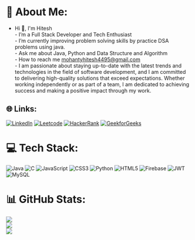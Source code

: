 # 💫 About Me:
- Hi 👋, I'm Hitesh<br>- I’m a Full Stack Developer and Tech Enthusiast <br>- I’m currently improving problem solving skills by practice DSA problems using java.<br>- Ask me about Java, Python and Data Structure and Algorithm <br>- How to reach me mohantyhitesh4495@gmail.com<br>-
I am passionate about staying up-to-date with the 
latest trends and technologies in the field of 
software development,
and I am committed to delivering high-quality solutions 
that exceed expectations. Whether working independently
or as part of a team, I am dedicated to achieving success 
and making a positive impact through my work.


## 🌐 Links:
[![LinkedIn](https://img.shields.io/badge/LinkedIn-%230077B5.svg?logo=linkedin&logoColor=white)](https://https://www.linkedin.com/in/hitesh-mohanty8/) [![Leetcode](https://img.shields.io/badge/Leetcode-000000?logo=Leetcode&logoColor=yellow)](https://leetcode.com/Mohanty_Hitesh_4495/)
[![HackerRank](https://img.shields.io/badge/HackerRank-000000?logo=HackerRank&logoColor=green)]([https://leetcode.com/a_srinibash](https://www.hackerrank.com/profile/mohantyhitesh441))
[![GeekforGeeks](https://img.shields.io/badge/GeekforGeeks-%220077B5?logo=GFG&logoColor=green)]([https://leetcode.com/a_srinibash](https://auth.geeksforgeeks.org/user/mohantyhikjst))

# 💻 Tech Stack:
![Java](https://img.shields.io/badge/java-%23ED8B00.svg?style=flat-square&logo=java&logoColor=white) ![C](https://img.shields.io/badge/c-%2300599C.svg?style=flat-square&logo=c&logoColor=white) ![JavaScript](https://img.shields.io/badge/javascript-%23323330.svg?style=flat-square&logo=javascript&logoColor=%23F7DF1E) ![CSS3](https://img.shields.io/badge/css3-%231572B6.svg?style=flat-square&logo=css3&logoColor=white) ![Python](https://img.shields.io/badge/python-3670A0?style=flat-square&logo=python&logoColor=ffdd54) ![HTML5](https://img.shields.io/badge/html5-%23E34F26.svg?style=flat-square&logo=html5&logoColor=white) ![Firebase](https://img.shields.io/badge/firebase-%23039BE5.svg?style=flat-square&logo=firebase) ![JWT](https://img.shields.io/badge/JWT-black?style=flat-square&logo=JSON%20web%20tokens)   ![MySQL](https://img.shields.io/badge/mysql-%2300f.svg?style=flat-square&logo=mysql&logoColor=white) 
# 📊 GitHub Stats:
![](https://github-readme-stats.vercel.app/api?username=Mohanty-Hitesh-4495&theme=radical&hide_border=true&include_all_commits=true&count_private=true)<br/>
![](https://github-readme-streak-stats.herokuapp.com/?user=Mohanty-Hitesh-4495&theme=radical&hide_border=true)<br/>
![](https://github-readme-stats.vercel.app/api/top-langs/?username=Mohanty-Hitesh-4495&theme=radical&hide_border=true&include_all_commits=true&count_private=true&layout=compact)

<!-- Proudly created with GPRM ( https://gprm.itsvg.in ) -->
